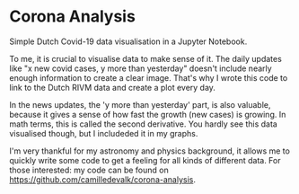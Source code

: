 # Corona Analysis
Simple Dutch Covid-19 data visualisation in a Jupyter Notebook.

To me, it is crucial to visualise data to make sense of it. The daily updates like "x new covid cases, y more than yesterday" doesn't include nearly enough information to create a clear image. That's why I wrote this code to link to the Dutch RIVM data and create a plot every day.

In the news updates, the 'y more than yesterday' part, is also valuable, because it gives a sense of how fast the growth (new cases) is growing. In math terms, this is called the second derivative. You hardly see this data visualised though, but I includeded it in my graphs.

I'm very thankful for my astronomy and physics background, it allows me to quickly write some code to get a feeling for all kinds of different data. For those interested: my code can be found on https://github.com/camilledevalk/corona-analysis.
